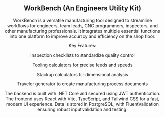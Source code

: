 <!-- PROJECT LOGO -->
<br />
<div align="center">
  <a href="path/to/software/site">
    
  </a>

## WorkBench (An Engineers Utility Kit)
WorkBench is a versatile manufacturing tool designed to streamline workflows for engineers, team leads, CNC programmers, inspectors, and other manufacturing professionals. It integrates multiple essential functions into one platform to improve accuracy and efficiency on the shop floor.

Key Features:

Inspection checklists to standardize quality control

Tooling calculators for precise feeds and speeds

Stackup calculators for dimensional analysis

Traveler generator to create manufacturing process documents

The backend is built with .NET Core and secured using JWT authentication. The frontend uses React with Vite, TypeScript, and Tailwind CSS for a fast, modern UI experience. Data is stored in PostgreSQL, with FluentValidation ensuring robust input validation and testing.
